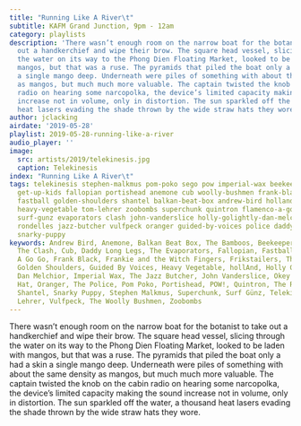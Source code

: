 ```yaml
---
title: "Running Like A River\t"
subtitle: KAFM Grand Junction, 9pm - 12am
category: playlists
description: 'There wasn’t enough room on the narrow boat for the botanist to take
  out a handkerchief and wipe their brow. The square head vessel, slicing through
  the water on its way to the Phong Dien Floating Market, looked to be laden with
  mangos, but that was a ruse. The pyramids that piled the boat only a had a skin
  a single mango deep. Underneath were piles of something with about the same density
  as mangos, but much much more valuable. The captain twisted the knob on the cabin
  radio on hearing some narcopolka, the device’s limited capacity making the sound
  increase not in volume, only in distortion. The sun sparkled off the water, a thousand
  heat lasers evading the shade thrown by the wide straw hats they wore. '
author: jclacking
airdate: '2019-05-28'
playlist: 2019-05-28-running-like-a-river
audio_player: ''
image:
  src: artists/2019/telekinesis.jpg
  caption: Telekinesis
index: "Running Like A River\t"
tags: telekinesis stephen-malkmus pom-poko sego pow imperial-wax beekeeper orange-hat
  get-up-kids fallopian portishead anemone cub woolly-bushmen frank-black okey-dokey
  fastball golden-shoulders shantel balkan-beat-box andrew-bird holland boss-hog frankie-witch-fingers
  heavy-vegetable tom-lehrer zoobombs superchunk quintron flamenco-a-go-go frikstailers
  surf-gunz evaporators clash john-vanderslice holly-golightly-dan-melchior bamboos
  rondelles jazz-butcher vulfpeck oranger guided-by-voices police daddy-long-legs
  snarky-puppy
keywords: Andrew Bird, Anemone, Balkan Beat Box, The Bamboos, Beekeeper, Boss Hog,
  The Clash, Cub, Daddy Long Legs, The Evaporators, Fallopian, Fastball, The Flamenco
  A Go Go, Frank Black, Frankie and the Witch Fingers, Frikstailers, The Get Up Kids,
  Golden Shoulders, Guided By Voices, Heavy Vegetable, hollAnd, Holly Golightly &amp;
  Dan Melchior, Imperial Wax, The Jazz Butcher, John Vanderslice, Okey Dokey, Orange
  Hat, Oranger, The Police, Pom Poko, Portishead, POW!, Quintron, The Rondelles, Sego,
  Shantel, Snarky Puppy, Stephen Malkmus, Superchunk, Surf Günz, Telekinesis, Tom
  Lehrer, Vulfpeck, The Woolly Bushmen, Zoobombs
---
```

There wasn’t enough room on the narrow boat for the botanist to take out a handkerchief and wipe their brow. The square head vessel, slicing through the water on its way to the Phong Dien Floating Market, looked to be laden with mangos, but that was a ruse. The pyramids that piled the boat only a had a skin a single mango deep. Underneath were piles of something with about the same density as mangos, but much much more valuable. The captain twisted the knob on the cabin radio on hearing some narcopolka, the device’s limited capacity making the sound increase not in volume, only in distortion. The sun sparkled off the water, a thousand heat lasers evading the shade thrown by the wide straw hats they wore. 
